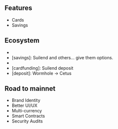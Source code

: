 ## Features

- Cards
- Savings

## Ecosystem

- [data]: Blockvision/Zettablock/SpaceTimeDB
- [savings]: Suilend and others... give them options.
- [transaction]: Cetus
- [cardfunding]: Suilend deposit
- [deposit]: Wormhole -> Cetus

## Road to mainnet

- Brand Identity
- Better UI/UX
- Multi-currency
- Smart Contracts
- Security Audits
